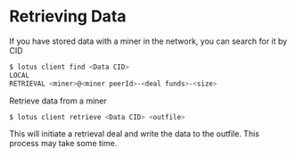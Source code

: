# Retrieving Data

If you have stored data with a miner in the network, you can search for it by CID

```sh
$ lotus client find <Data CID>
LOCAL
RETRIEVAL <miner>@<miner peerId>-<deal funds>-<size>
```

Retrieve data from a miner

```sh
$ lotus client retrieve <Data CID> <outfile>
```

This will initiate a retrieval deal and write the data to the outfile. This process may take some time.
